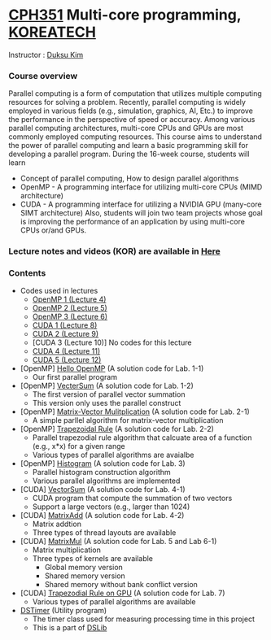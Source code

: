 # [CPH351](https://sites.google.com/view/hpclab/courses/multicore-programming) Multi-core programming, [KOREATECH](https://www.koreatech.ac.kr/)
Instructor : [Duksu Kim](https://sites.google.com/view/duksukim/)

### Course overview
Parallel computing is a form of computation that utilizes multiple computing resources for solving a problem. Recently, parallel computing is widely employed in various fields (e.g., simulation, graphics, AI, Etc.) to improve the performance in the perspective of speed or accuracy. Among various parallel computing architectures, multi-core CPUs and GPUs are most commonly employed computing resources. This course aims to understand the power of parallel computing and learn a basic programming skill for developing a parallel program. During the 16-week course, students will learn
- Concept of parallel computing, How to design parallel algorithms
- OpenMP - A programming interface for utilizing multi-core CPUs (MIMD architecture)
- CUDA - A programming interface for utilizing a NVIDIA GPU (many-core SIMT architecture)
Also, students will join two team projects whose goal is improving the performance of an application by using multi-core CPUs or/and GPUs.


### Lecture notes and videos (KOR) are available in [Here](https://hpclab.tistory.com/4)

### Contents
- Codes used in lectures
  - [OpenMP 1 (Lecture 4)](https://gitlab.com/DuksuKim/multi-core-programming-.-cph351-koreatech/tree/master/CPH351/OpenMP_Lecture1)
  - [OpenMP 2 (Lecture 5)](https://gitlab.com/DuksuKim/multi-core-programming-.-cph351-koreatech/tree/master/CPH351/OpenMP_Lecture2)
  - [OpenMP 3 (Lecture 6)](https://gitlab.com/DuksuKim/multi-core-programming-.-cph351-koreatech/tree/master/CPH351/OpenMP_Lecture3)
  - [CUDA 1 (Lecture 8)](https://gitlab.com/DuksuKim/multi-core-programming-.-cph351-koreatech/tree/master/CPH351/CUDA_Lecture1)
  - [CUDA 2 (Lecture 9)](https://gitlab.com/DuksuKim/multi-core-programming-.-cph351-koreatech/tree/master/CPH351/CUDA_Lecture2)
  - [CUDA 3 (Lecture 10)] No codes for this lecture
  - [CUDA 4 (Lecture 11)](https://gitlab.com/DuksuKim/multi-core-programming-.-cph351-koreatech/tree/master/CPH351/CUDA_Lecture4)
  - [CUDA 5 (Lecture 12)](https://gitlab.com/DuksuKim/multi-core-programming-.-cph351-koreatech/tree/master/CPH351/CUDA_Lecture5)
- [OpenMP] [Hello OpenMP](https://gitlab.com/DuksuKim/multi-core-programming-.-cph351-koreatech/tree/master/CPH351/HelloOpenMP) (A solution code for Lab. 1-1)
  - Our first parallel program
- [OpenMP] [VecterSum](https://gitlab.com/DuksuKim/multi-core-programming-.-cph351-koreatech/tree/master/CPH351/OpenMP_VectorSum) (A solution code for Lab. 1-2)
  - The first version of parallel vector summation
  - This version only uses the parallel construct
- [OpenMP] [Matrix-Vector Mulitplication](https://gitlab.com/DuksuKim/multi-core-programming-.-cph351-koreatech/tree/master/CPH351/OpenMP_MatMulVet) (A solution code for Lab. 2-1)
  - A simple parllel algorithm for matrix-vector multiplication
- [OpenMP] [Trapezoidal Rule](https://gitlab.com/DuksuKim/multi-core-programming-.-cph351-koreatech/tree/master/CPH351/OpenMP_Trapezoidal) (A solution code for Lab. 2-2)
  - Parallel trapezodial rule algorithm that calcuate area of a function (e.g., x*x) for a given range
  - Various types of parallel algorithms are avaialbe
- [OpenMP] [Histogram](https://gitlab.com/DuksuKim/multi-core-programming-.-cph351-koreatech/tree/master/CPH351/OpenMP_Histogram) (A solution code for Lab. 3)
  - Parallel histogram construction algorithm
  - Various parallel algorithms are implemented
- [CUDA] [VectorSum](https://gitlab.com/DuksuKim/multi-core-programming-.-cph351-koreatech/tree/master/CPH351/CUDA_VectorSum) (A solution code for Lab. 4-1)
  - CUDA program that compute the summation of two vectors
  - Support a large vectors (e.g., larger than 1024)
- [CUDA] [MatrixAdd](https://gitlab.com/DuksuKim/multi-core-programming-.-cph351-koreatech/tree/master/CPH351/CUDA_MatrixAdd) (A solution code for Lab. 4-2)
  - Matrix addtion
  - Three types of thread layouts are available
- [CUDA] [MatrixMul](https://gitlab.com/DuksuKim/multi-core-programming-.-cph351-koreatech/tree/master/CPH351/CUDA_MatrixMul) (A solution code for Lab. 5 and Lab 6-1)
  - Matrix multiplication
  - Three types of kernels are available
    - Global memory version
    - Shared memory version
    - Shared memory without bank conflict version
- [CUDA] [Trapezodial Rule on GPU](https://gitlab.com/DuksuKim/multi-core-programming-.-cph351-koreatech/tree/master/CPH351/CUDA_Trapezodial) (A solution code for Lab. 7)
  - Various types of parallel algorithms are available
- [DSTimer](https://gitlab.com/DuksuKim/multi-core-programming-.-cph351-koreatech/tree/master/CPH351/DSTimer) (Utility program)
  - The timer class used for measuring processing time in this project
  - This is a part of [DSLib](https://gitlab.com/DuksuKim/dslib?nav_source=navbar)
